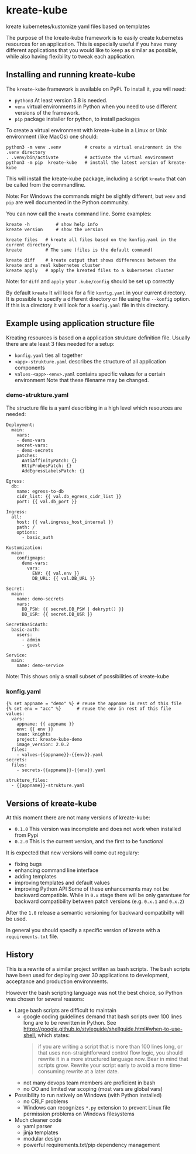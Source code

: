 # kreate-kube
kreate kubernetes/kustomize yaml files based on templates

The purpose of the kreate-kube framework is to easily create
kubernetes resources for an application.
This is especially useful if you have many different applications
that you would like to keep as similar as possible,
while also having flexibility to tweak each application.

## Installing and running kreate-kube
The `kreate-kube` framework is available on PyPi.
To install it, you will need:
- `python3`  At least version 3.8 is needed.
- `venv` virtual environments in Python when you need to use different versions of the framework.
- `pip` package installer for python, to install packages

To create a virtual environment with kreate-kube in a Linux or Unix environment (like MacOs) one should:
```
python3 -m venv .venv         # create a virtual environment in the .venv directory
. .venv/bin/activate          # activate the virtual environment
python3 -m pip  kreate-kube   # install the latest version of kreate-kube
```
This will install the kreate-kube package, including a script `kreate` that can be called from the commandline.

Note: For Windows the commands might be slightly different, but `venv` and `pip`
are well documented in the Python community.

You can now call the `kreate` command line. Some examples:
```
kreate -h          # show help info
kreate version     # show the version

kreate files   # kreate all files based on the konfig.yaml in the current directory
kreate         # The same (files is the default command)

kreate diff    # kreate output that shows differences between the kreate and a real kubernetes cluster
kreate apply   # apply the kreated files to a kubernetes cluster
```
Note: for `diff` and `apply` your `.kube/config` should be set up correctly


By default `kreate` It will look for a file `konfig.yaml` in your current directory.
It is possible to specify a different directory or file using the `--konfig` option.
If this is a directory it will look for a `konfig.yaml` file in this directory.


## Example using application structure file
Kreating resources is based on a application strukture definition file.
Usually there are ate least 3 files needed for a setup:
- `konfig.yaml`  ties all together
- `<app>-strukture.yaml`  describes the structure of all application components
- `values-<app>-<env>.yaml`  contains specific values for a certain environment
Note that these filename may be changed.

### demo-strukture.yaml
The structure file is a yaml describing in a high level which resources
are needed:
```
Deployment:
  main:
    vars:
    - demo-vars
    secret-vars:
    - demo-secrets
    patches:
      AntiAffinityPatch: {}
      HttpProbesPatch: {}
      AddEgressLabelsPatch: {}

Egress:
  db:
    name: egress-to-db
    cidr_list: {{ val.db_egress_cidr_list }}
    port: {{ val.db_port }}

Ingress:
  all:
    host: {{ val.ingress_host_internal }}
    path: /
    options:
      - basic_auth

Kustomization:
  main:
    configmaps:
      demo-vars:
        vars:
          ENV: {{ val.env }}
          DB_URL: {{ val.DB_URL }}

Secret:
  main:
    name: demo-secrets
    vars:
      DB_PSW: {{ secret.DB_PSW | dekrypt() }}
      DB_USR: {{ secret.DB_USR }}

SecretBasicAuth:
  basic-auth:
    users:
      - admin
      - guest

Service:
  main:
    name: demo-service
```
Note: This shows only a small subset of possibilities of kreate-kube

### konfig.yaml
```
{% set appname = "demo" %} # reuse the appname in rest of this file
{% set env = "acc" %}      # reuse the env in rest of this file
values:
  vars:
    appname: {{ appname }}
    env: {{ env }}
    team: knights
    project: kreate-kube-demo
    image_version: 2.0.2
  files:
    - values-{{appname}}-{{env}}.yaml
secrets:
  files:
    - secrets-{{appname}}-{{env}}.yaml

strukture_files:
  - {{appname}}-strukture.yaml
```

## Versions of kreate-kube
At this moment there are not many versions of kreate-kube:
- `0.1.0`  This version was incomplete and does not work when installed from Pypi
- `0.2.0`  This is the current version, and the first to be functional

It is expected that new versions will come out regulary:
- fixing bugs
- enhancing command line interface
- adding templates
- improving templates and default values
- improving Python API
Some of these enhancements may not be backward compatible.
While in `0.x` stage there will be only garantuee for backward compatibility
between patch versions (e.g. `0.x.1` and `0.x.2`)

After the `1.0` release a semantic versioning for backward compatibilty will be used.

In general you should specify a specific version of kreate with a `requirements.txt` file.



## History
This is a rewrite of a similar project written as bash scripts.
The bash scripts have been used for deploying over 30 applications to
development, acceptance and production environments.

However the bash scripting language was not the best choice, so Python was chosen
for several reasons:
- Large bash scripts are difficult to maintain
  - google coding guidelines demand that bash scripts over 100 lines long are to be rewritten in Python.
    See https://google.github.io/styleguide/shellguide.html#when-to-use-shell, which states:
    > if you are writing a script that is more than 100 lines long, or that uses non-straightforward control flow logic,
    > you should rewrite it in a more structured language now.
    > Bear in mind that scripts grow.
    > Rewrite your script early to avoid a more time-consuming rewrite at a later date.
  - not many devops team members are proficient in bash
  - no OO and limited var scoping (most vars are global vars)
- Possibility to run natively on Windows (with Python installed)
  - no CRLF problems
  - Windows can recognizes `*.py` extension to prevent Linux file permission problems on Windows filesystems
- Much cleaner code
  - yaml parser
  - jinja templates
  - modular design
  - powerful requirements.txt/pip dependency management
